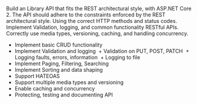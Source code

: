 Build an Library API that fits the REST architectural style, with ASP.NET Core 2. 
The API should adhere to the constraints enforced by the REST architectural style. 
Using the correct HTTP methods and status codes. 
Implement Validation, logging, and common functionality RESTful APIs. 
Correctly use media types, versioning, caching, and handling concurrency. 

- Implement basic CRUD functionality
- Implement Validation and logging
  + Validation on PUT, POST, PATCH
  + Logging faults, errors, information
  + Logging to file
- Implement Paging, Filtering, Searching
- Implement Sorting and data shaping
- Support HATEOAS 
- Support multiple media types and versioning
- Enable caching and concurrency
- Protecting, testing and documenting API
